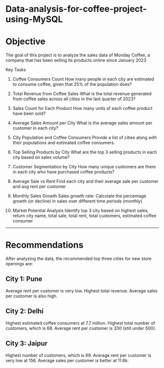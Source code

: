 # Data-analysis-for-coffee-project-using-MySQL

# Objective
The goal of this project is to analyze the sales data of Monday Coffee, a company that has been selling its products online since January 2023

Key Tasks

1. Coffee Consumers Count
How many people in each city are estimated to consume coffee, given that 25% of the population does?

2. Total Revenue from Coffee Sales
What is the total revenue generated from coffee sales across all cities in the last quarter of 2023?

3. Sales Count for Each Product
How many units of each coffee product have been sold?

4. Average Sales Amount per City
What is the average sales amount per customer in each city?

5. City Population and Coffee Consumers
Provide a list of cities along with their populations and estimated coffee consumers.

6. Top Selling Products by City
What are the top 3 selling products in each city based on sales volume?

7. Customer Segmentation by City
How many unique customers are there in each city who have purchased coffee products?

8. Average Sale vs Rent
Find each city and their average sale per customer and avg rent per customer

9. Monthly Sales Growth
Sales growth rate: Calculate the percentage growth (or decline) in sales over different time periods (monthly).

10. Market Potential Analysis
Identify top 3 city based on highest sales, return city name, total sale, total rent, total customers, estimated coffee consumer
---
# Recommendations
After analyzing the data, the recommended top three cities for new store openings are:

City 1: Pune
--
  Average rent per customer is very low.
  Highest total revenue.
  Average sales per customer is also high.

City 2: Delhi
--
  Highest estimated coffee consumers at 7.7 million.
  Highest total number of customers, which is 68.
  Average rent per customer is 330 (still under 500).

City 3: Jaipur
--
  Highest number of customers, which is 69.
  Average rent per customer is very low at 156.
  Average sales per customer is better at 11.6k.
